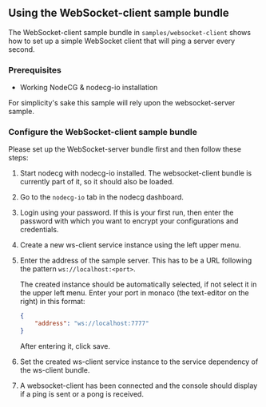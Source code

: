## Using the WebSocket-client sample bundle

The WebSocket-client sample bundle in `samples/websocket-client` shows how to set up a simple WebSocket client that will ping a server every second.

### Prerequisites

-   Working NodeCG & nodecg-io installation

For simplicity's sake this sample will rely upon the websocket-server sample.

### Configure the WebSocket-client sample bundle

Please set up the WebSocket-server bundle first and then follow these steps:

1. Start nodecg with nodecg-io installed. The websocket-client bundle is currently part of it, so it should also be loaded.

2. Go to the `nodecg-io` tab in the nodecg dashboard.

3. Login using your password. If this is your first run, then enter the password with which you want to encrypt your configurations and credentials.

4. Create a new ws-client service instance using the left upper menu.

5. Enter the address of the sample server. This has to be a URL following the pattern `ws://localhost:<port>`.

    The created instance should be automatically selected, if not select it in the upper left menu. Enter your port in monaco (the text-editor on the right) in this format:

    ```json
    {
        "address": "ws://localhost:7777"
    }
    ```

    After entering it, click save.

6. Set the created ws-client service instance to the service dependency of the ws-client bundle.

7. A websocket-client has been connected and the console should display if a ping is sent or a pong is received.
